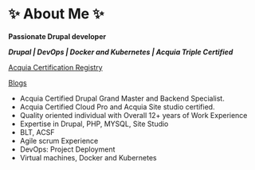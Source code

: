 # ✨ About Me ✨

**Passionate Drupal developer**

_**Drupal | DevOps | Docker and Kubernetes | Acquia Triple Certified**_

[Acquia Certification Registry](https://certification.acquia.com/user/4948)

[Blogs](https://rakshiththotada.wordpress.com)

- Acquia Certified Drupal Grand Master and Backend Specialist. 
- Acquia Certified Cloud Pro and Acquia Site studio certified. 
- Quality oriented individual with Overall 12+ years of Work Experience
- Expertise in Drupal, PHP, MYSQL, Site Studio
- BLT, ACSF
- Agile scrum Experience
- DevOps: Project Deployment
- Virtual machines, Docker and Kubernetes
